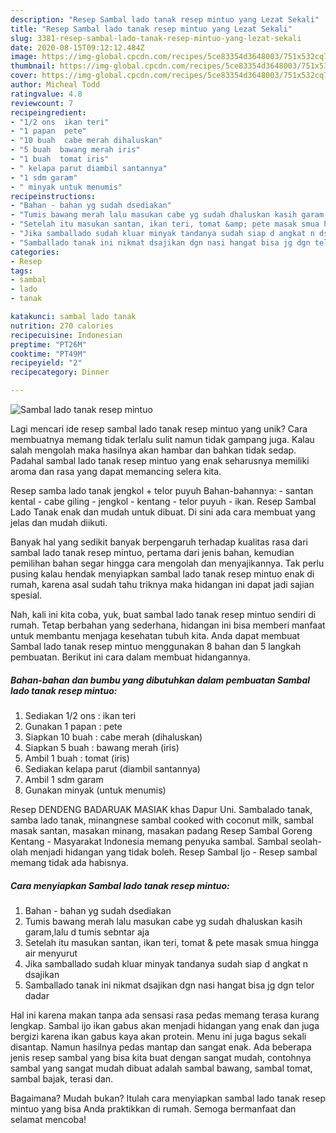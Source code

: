 ```yaml
---
description: "Resep Sambal lado tanak resep mintuo yang Lezat Sekali"
title: "Resep Sambal lado tanak resep mintuo yang Lezat Sekali"
slug: 3381-resep-sambal-lado-tanak-resep-mintuo-yang-lezat-sekali
date: 2020-08-15T09:12:12.484Z
image: https://img-global.cpcdn.com/recipes/5ce83354d3648003/751x532cq70/sambal-lado-tanak-resep-mintuo-foto-resep-utama.jpg
thumbnail: https://img-global.cpcdn.com/recipes/5ce83354d3648003/751x532cq70/sambal-lado-tanak-resep-mintuo-foto-resep-utama.jpg
cover: https://img-global.cpcdn.com/recipes/5ce83354d3648003/751x532cq70/sambal-lado-tanak-resep-mintuo-foto-resep-utama.jpg
author: Micheal Todd
ratingvalue: 4.8
reviewcount: 7
recipeingredient:
- "1/2 ons  ikan teri"
- "1 papan  pete"
- "10 buah  cabe merah dihaluskan"
- "5 buah  bawang merah iris"
- "1 buah  tomat iris"
- " kelapa parut diambil santannya"
- "1 sdm garam"
- " minyak untuk menumis"
recipeinstructions:
- "Bahan - bahan yg sudah dsediakan"
- "Tumis bawang merah lalu masukan cabe yg sudah dhaluskan kasih garam,lalu d tumis sebntar aja"
- "Setelah itu masukan santan, ikan teri, tomat &amp; pete masak smua hingga air menyurut"
- "Jika samballado sudah kluar minyak tandanya sudah siap d angkat n dsajikan"
- "Samballado tanak ini nikmat dsajikan dgn nasi hangat bisa jg dgn telor dadar"
categories:
- Resep
tags:
- sambal
- lado
- tanak

katakunci: sambal lado tanak 
nutrition: 270 calories
recipecuisine: Indonesian
preptime: "PT26M"
cooktime: "PT49M"
recipeyield: "2"
recipecategory: Dinner

---
```



![Sambal lado tanak resep mintuo](https://img-global.cpcdn.com/recipes/5ce83354d3648003/751x532cq70/sambal-lado-tanak-resep-mintuo-foto-resep-utama.jpg)

Lagi mencari ide resep sambal lado tanak resep mintuo yang unik? Cara membuatnya memang tidak terlalu sulit namun tidak gampang juga. Kalau salah mengolah maka hasilnya akan hambar dan bahkan tidak sedap. Padahal sambal lado tanak resep mintuo yang enak seharusnya memiliki aroma dan rasa yang dapat memancing selera kita.

Resep samba lado tanak jengkol + telor puyuh Bahan-bahannya: - santan kental - cabe giling - jengkol - kentang - telor puyuh - ikan. Resep Sambal Lado Tanak enak dan mudah untuk dibuat. Di sini ada cara membuat yang jelas dan mudah diikuti.

Banyak hal yang sedikit banyak berpengaruh terhadap kualitas rasa dari sambal lado tanak resep mintuo, pertama dari jenis bahan, kemudian pemilihan bahan segar hingga cara mengolah dan menyajikannya. Tak perlu pusing kalau hendak menyiapkan sambal lado tanak resep mintuo enak di rumah, karena asal sudah tahu triknya maka hidangan ini dapat jadi sajian spesial.


Nah, kali ini kita coba, yuk, buat sambal lado tanak resep mintuo sendiri di rumah. Tetap berbahan yang sederhana, hidangan ini bisa memberi manfaat untuk membantu menjaga kesehatan tubuh kita. Anda dapat membuat Sambal lado tanak resep mintuo menggunakan 8 bahan dan 5 langkah pembuatan. Berikut ini cara dalam membuat hidangannya.

<!--inarticleads1-->

##### Bahan-bahan dan bumbu yang dibutuhkan dalam pembuatan Sambal lado tanak resep mintuo:

1. Sediakan 1/2 ons : ikan teri
1. Gunakan 1 papan : pete
1. Siapkan 10 buah : cabe merah (dihaluskan)
1. Siapkan 5 buah : bawang merah (iris)
1. Ambil 1 buah : tomat (iris)
1. Sediakan  kelapa parut (diambil santannya)
1. Ambil 1 sdm garam
1. Gunakan  minyak (untuk menumis)


Resep DENDENG BADARUAK MASIAK khas Dapur Uni. Sambalado tanak, samba lado tanak, minangnese sambal cooked with coconut milk, sambal masak santan, masakan minang, masakan padang Resep Sambal Goreng Kentang - Masyarakat Indonesia memang penyuka sambal. Sambal seolah-olah menjadi hidangan yang tidak boleh. Resep Sambal Ijo - Resep sambal memang tidak ada habisnya. 

<!--inarticleads2-->

##### Cara menyiapkan Sambal lado tanak resep mintuo:

1. Bahan - bahan yg sudah dsediakan
1. Tumis bawang merah lalu masukan cabe yg sudah dhaluskan kasih garam,lalu d tumis sebntar aja
1. Setelah itu masukan santan, ikan teri, tomat &amp; pete masak smua hingga air menyurut
1. Jika samballado sudah kluar minyak tandanya sudah siap d angkat n dsajikan
1. Samballado tanak ini nikmat dsajikan dgn nasi hangat bisa jg dgn telor dadar


Hal ini karena makan tanpa ada sensasi rasa pedas memang terasa kurang lengkap. Sambal ijo ikan gabus akan menjadi hidangan yang enak dan juga bergizi karena ikan gabus kaya akan protein. Menu ini juga bagus sekali disantap. Namun hasilnya pedas mantap dan sangat enak. Ada beberapa jenis resep sambal yang bisa kita buat dengan sangat mudah, contohnya sambal yang sangat mudah dibuat adalah sambal bawang, sambal tomat, sambal bajak, terasi dan. 

Bagaimana? Mudah bukan? Itulah cara menyiapkan sambal lado tanak resep mintuo yang bisa Anda praktikkan di rumah. Semoga bermanfaat dan selamat mencoba!
